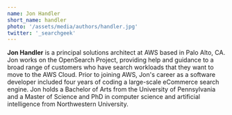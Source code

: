 ```yaml
---
name: Jon Handler
short_name: handler
photo: '/assets/media/authors/handler.jpg'
twitter: '_searchgeek'
---
```


**Jon Handler** is a principal solutions architect at AWS based in Palo Alto, CA. Jon works on the OpenSearch Project, providing help and guidance to a broad range of customers who have search workloads that they want to move to the AWS Cloud. Prior to joining AWS, Jon's career as a software developer included four years of coding a large-scale eCommerce search engine. Jon holds a Bachelor of Arts from the University of Pennsylvania and a Master of Science and PhD in computer science and artificial intelligence from Northwestern University.